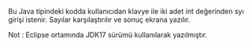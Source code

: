 Bu Java tipindeki kodda kullanıcıdan klavye ile iki adet int değerinden syı girişi istenir. Sayılar karşılaştırılır ve sonuç ekrana yazılır.

Not : Eclipse ortamında JDK17 sürümü kullanılarak yazılmıştır.
